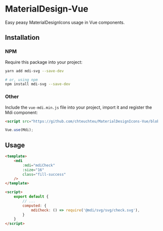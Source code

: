 # MaterialDesign-Vue

Easy peasy MaterialDesignIcons usage in Vue components.

## Installation

### NPM

Require this package into your project:

```bash
yarn add mdi-svg --save-dev

# or, using npm
npm install mdi-svg --save-dev
```

### Other

Include the `vue-mdi.min.js` file into your project, import it and register
the Mdi component:

```html
<script src="https://github.com/chteuchteu/MaterialDesignIcons-Vue/blob/master/dist/vue-mdi.min.js"></script>
```

```js
Vue.use(Mdi);
```

## Usage

```html
<template>
    <mdi
        :mdi="mdiCheck"
        :size="16"
        class="fill-success"
    />
</template>

<script>
    export default {
        // ...
        computed: {
            mdiCheck: () => require('@mdi/svg/svg/check.svg'),
        }
    }
</script>
```
